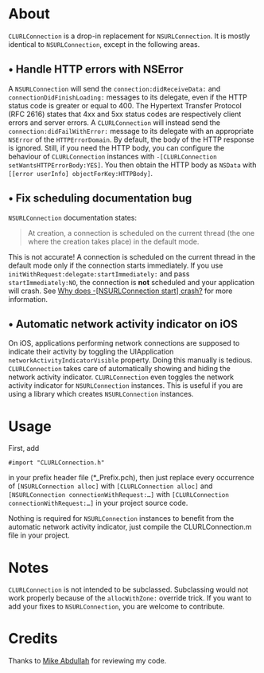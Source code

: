 About
=====

`CLURLConnection` is a drop-in replacement for `NSURLConnection`. It is mostly identical to `NSURLConnection`, except in the following areas.

• Handle HTTP errors with NSError
---------------------------------
A `NSURLConnection` will send the `connection:didReceiveData:` and `connectionDidFinishLoading:` messages to its delegate, even if the HTTP status code is greater or equal to 400. The Hypertext Transfer Protocol (RFC 2616) states that 4xx and 5xx status codes are respectively client errors and server errors. A `CLURLConnection` will instead send the `connection:didFailWithError:` message to its delegate with an appropriate `NSError` of the `HTTPErrorDomain`. By default, the body of the HTTP response is ignored. Still, if you need the HTTP body, you can configure the behaviour of `CLURLConnection` instances with `-[CLURLConnection setWantsHTTPErrorBody:YES]`. You then obtain the HTTP body as `NSData` with `[[error userInfo] objectForKey:HTTPBody]`.

• Fix scheduling documentation bug
----------------------------------
`NSURLConnection` documentation states:

> At creation, a connection is scheduled on the current thread (the one where the creation takes place) in the default mode.

This is not accurate! A connection is scheduled on the current thread in the default mode only if the connection starts immediately. If you use `initWithRequest:delegate:startImmediately:` and pass `startImmediately:NO`, the connection is **not** scheduled and your application will crash. See [Why does -[NSURLConnection start] crash?](http://www.cocoabuilder.com/archive/cocoa/233390-why-does-nsurlconnection-start-crash.html) for more information.

• Automatic network activity indicator on iOS
---------------------------------------------
On iOS, applications performing network connections are supposed to indicate their activity by toggling the UIApplication `networkActivityIndicatorVisible` property. Doing this manually is tedious. `CLURLConnection` takes care of automatically showing and hiding the network activity indicator. `CLURLConnection` even toggles the network activity indicator for `NSURLConnection` instances. This is useful if you are using a library which creates `NSURLConnection` instances.

Usage
=====

First, add

    #import "CLURLConnection.h"

in your prefix header file (*_Prefix.pch), then just replace every occurrence of `[NSURLConnection alloc]` with `[CLURLConnection alloc]` and `[NSURLConnection connectionWithRequest:…]` with `[CLURLConnection connectionWithRequest:…]` in your project source code.

Nothing is required for `NSURLConnection` instances to benefit from the automatic network activity indicator, just compile the CLURLConnection.m file in your project.

Notes
=====

`CLURLConnection` is not intended to be subclassed. Subclassing would not work properly because of the `allocWithZone:` override trick. If you want to add your fixes to `NSURLConnection`, you are welcome to contribute.

Credits
=======

Thanks to [Mike Abdullah](http://twitter.com/mikeabdullah) for reviewing my code.
